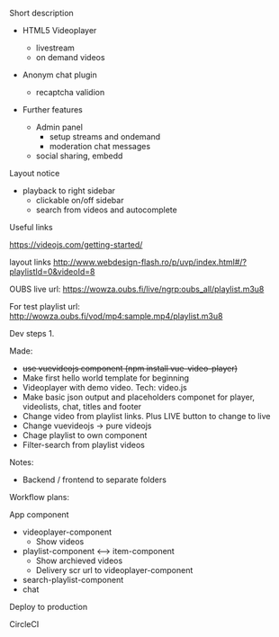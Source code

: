 

Short description

- HTML5 Videoplayer
    - livestream
    - on demand videos
- Anonym chat plugin
    - recaptcha validion

- Further features
    - Admin panel
        - setup streams and ondemand
        - moderation chat messages
    - social sharing, embedd

Layout notice
- playback to right sidebar
    - clickable on/off sidebar
    - search from videos and autocomplete


Useful links

https://videojs.com/getting-started/

layout links
http://www.webdesign-flash.ro/p/uvp/index.html#/?playlistId=0&videoId=8

OUBS live url:
https://wowza.oubs.fi/live/ngrp:oubs_all/playlist.m3u8

For test playlist url:
http://wowza.oubs.fi/vod/mp4:sample.mp4/playlist.m3u8


Dev steps
1. 

Made:
- ~~use vuevideojs component (npm install vue-video-player)~~
- Make first hello world template for beginning
- Videoplayer with demo video. Tech: video.js
- Make basic json output and placeholders componet for player, videolists, chat, titles and footer
- Change video from playlist links. Plus LIVE button to change to live
- Change vuevideojs -> pure videojs
- Chage playlist to own component
- Filter-search from playlist videos

Notes:
- Backend / frontend to separate folders

Workflow plans:

App component
- videoplayer-component
    - Show videos
- playlist-component <--> item-component
    - Show archieved videos
    - Delivery scr url to videoplayer-component
- search-playlist-component
- chat




Deploy to production

CircleCI